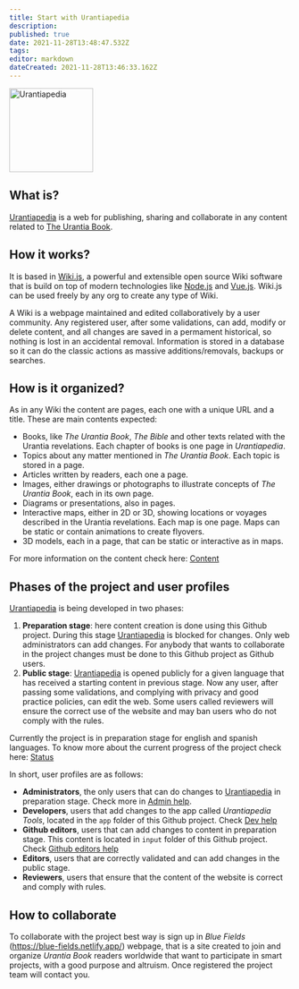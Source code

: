 ```yaml
---
title: Start with Urantiapedia
description: 
published: true
date: 2021-11-28T13:48:47.532Z
tags: 
editor: markdown
dateCreated: 2021-11-28T13:46:33.162Z
---
```


<img src="image/uplogo_opt_whiteback.svg" alt="Urantiapedia" width="150"/>

## What is?

[Urantiapedia](https://urantiapedia.org) is a web for publishing, sharing and collaborate in any content related to [The Urantia Book](https://www.urantia.org/).


## How it works?

It is based in [Wiki.js](https://js.wiki/), a powerful and extensible open source Wiki software that is build on top of modern technologies like [Node.js](https://nodejs.org/) and [Vue.js](https://vuejs.org/). Wiki.js can be used freely by any org to create any type of Wiki.

A Wiki is a webpage maintained and edited collaboratively by a user community. Any registered user, after some validations, can add, modify or delete content, and all changes are saved in a permament historical, so nothing is lost in an accidental removal. Information is stored in a database so it can do the classic actions as massive additions/removals, backups or searches.


## How is it organized?

As in any Wiki the content are pages, each one with a unique URL and a title. These are main contents expected:

* Books, like *The Urantia Book*, *The Bible* and other texts related with the Urantia revelations. Each chapter of books is one page in *Urantiapedia*.
* Topics about any matter mentioned in *The Urantia Book*. Each topic is stored in a page.
* Articles written by readers, each one a page.
* Images, either drawings or photographs to illustrate concepts of *The Urantia Book*, each in its own page.
* Diagrams or presentations, also in pages.
* Interactive maps, either in 2D or 3D, showing locations or voyages described in the Urantia revelations. Each map is one page. Maps can be static or contain animations to create flyovers.
* 3D models, each in a page, that can be static or interactive as in maps.

For more information on the content check here: [Content](/en/help/content)


## Phases of the project and user profiles

[Urantiapedia](https://urantiapedia.org) is being developed in two phases:

1. **Preparation stage**: here content creation is done using this Github project. During this stage [Urantiapedia](https://urantiapedia.org) is blocked for changes. Only web administrators can add changes. For anybody that wants to collaborate in the project changes must be done to this Github project as Github users.
2. **Public stage**: [Urantiapedia](https://urantiapedia.org) is opened publicly for a given language that has received a starting content in previous stage. Now any user, after passing some validations, and complying with privacy and good practice policies, can edit the web. Some users called reviewers will ensure the correct use of the website and may ban users who do not comply with the rules.

Currently the project is in preparation stage for english and spanish languages. To know more about the current progress of the project check here: [Status](/en/help/status)

In short, user profiles are as follows:
- **Administrators**, the only users that can do changes to [Urantiapedia](https://urantiapedia.org) in preparation stage. Check more in [Admin help](/en/help/admin).
- **Developers**, users that add changes to the app called *Urantiapedia Tools*, located in the `app` folder of this Github project. Check [Dev help](/en/help/devs)
- **Github editors**, users that can add changes to content in preparation stage. This content is located in `input` folder of this Github project. Check [Github editors help](/en/help/github)
- **Editors**, users that are correctly validated and can add changes in the public stage.
- **Reviewers**, users that ensure that the content of the website is correct and comply with rules.


## How to collaborate

To collaborate with the project best way is sign up in *Blue Fields* (https://blue-fields.netlify.app/) webpage, that is a site created to join and organize *Urantia Book* readers worldwide that want to participate in smart projects, with a good purpose and altruism. Once registered the project team will contact you.

